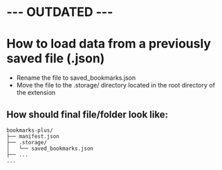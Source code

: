 # --- OUTDATED ---

# How to load data from a previously saved file (.json)

- Rename the file to saved_bookmarks.json
- Move the file to the .storage/ directory located in the root directory of the extension 

## How should final file/folder look like:

```
bookmarks-plus/
├── manifest.json
├── .storage/
│   └── saved_bookmarks.json
├── ...
...
```
